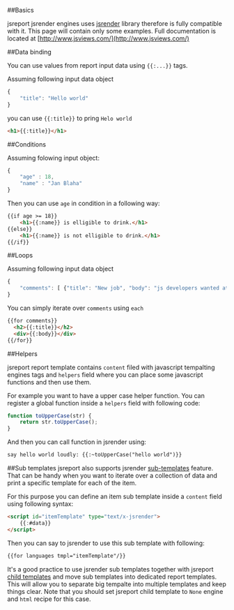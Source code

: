 

##Basics

jsreport jsrender engines uses [jsrender](http://www.jsviews.com/) library therefore is fully compatible with it. This page will contain only some examples. Full documentation is located at [http://www.jsviews.com/](http://www.jsviews.com/)

##Data binding

You can use values from report input data using `{{:...}}` tags.

Assuming following input data object
```js
{
    "title": "Hello world"
}
```

you can use `{{:title}}` to pring `Helo world`
```html
<h1>{{:title}}</h1>
```
##Conditions

Assuming folowing input object:
```js
{
    "age" : 18,
    "name" : "Jan Blaha"
}
```

Then you can use `age` in condition in a following way:
```html
{{if age >= 18}}
    <h1>{{:name}} is elligible to drink.</h1>
{{else}}
    <h1>{{:name}} is not elligible to drink.</h1>
{{/if}}
```

##Loops

Assuming following input data object
```js
{
    "comments": [ {"title": "New job", "body": "js developers wanted at... " }]
}
```

You can simply iterate over `comments` using `each`
```html
{{for comments}}
  <h2>{{:title}}</h2>
  <div>{{:body}}</div>
{{/for}}
```

##Helpers

jsreport report template contains `content` filed with javascript tempalting engines tags and `helpers` field where you can place some javascript functions and then use them.

For example you want to have a upper case helper function. You can register a global function inside a `helpers` field with following code:

```javascript
function toUpperCase(str) {
    return str.toUpperCase();
}
```

And then you can call function in jsrender using:
```html
say hello world loudly: {{:~toUpperCase("hello world")}}
```

##Sub templates
jsreport also supports jsrender [sub-templates](http://www.jsviews.com/#samples/jsr/composition/sub-templates) feature. That can be handy when you want to iterate over a collection of data and print a specific template for each of the item.

For this purpose you can define an item sub template inside a `content` field using following syntax:

```html
<script id="itemTemplate" type="text/x-jsrender">
    {{:#data}}
</script>
```

Then you can say to jsrender to use this sub template with following:
```html
{{for languages tmpl="itemTemplate"/}}
```

It's a good practice to use jsrender sub templates together with jsreport [child templates](http://jsreport.net/learn/child-templates) and move sub templates into dedicated report templates. This will allow you to separate big tempalte into multiple templates and keep things clear. Note that you should set jsreport child template to `None` engine and `html` recipe for this case.


